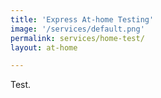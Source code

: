 ```yaml
---
title: 'Express At-home Testing'
image: '/services/default.png'
permalink: services/home-test/
layout: at-home

---
```


Test.
